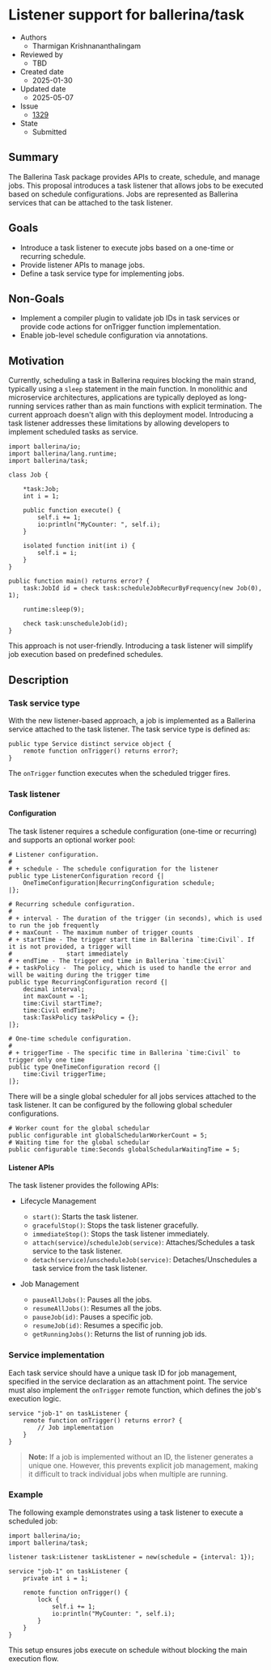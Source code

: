 # Listener support for ballerina/task

- Authors
  - Tharmigan Krishnananthalingam
- Reviewed by
  - TBD
- Created date
  - 2025-01-30
- Updated date
  - 2025-05-07   
- Issue
  - [1329](https://github.com/ballerina-platform/ballerina-spec/issues/1329)
- State
  - Submitted

## Summary

The Ballerina Task package provides APIs to create, schedule, and manage jobs. This proposal introduces a task listener that allows jobs to be executed based on schedule configurations. Jobs are represented as Ballerina services that can be attached to the task listener.

## Goals

- Introduce a task listener to execute jobs based on a one-time or recurring schedule.
- Provide listener APIs to manage jobs.
- Define a task service type for implementing jobs.

## Non-Goals

- Implement a compiler plugin to validate job IDs in task services or provide code actions for onTrigger function implementation.
- Enable job-level schedule configuration via annotations.

## Motivation

Currently, scheduling a task in Ballerina requires blocking the main strand, typically using a `sleep` statement in the main function. In monolithic and microservice architectures, applications are typically deployed as long-running services rather than as main functions with explicit termination. The current approach doesn't align with this deployment model.
Introducing a task listener addresses these limitations by allowing developers to implement scheduled tasks as service.

```ballerina
import ballerina/io;
import ballerina/lang.runtime;
import ballerina/task;

class Job {

    *task:Job;
    int i = 1;

    public function execute() {
        self.i += 1;
        io:println("MyCounter: ", self.i);
    }

    isolated function init(int i) {
        self.i = i;
    }
}

public function main() returns error? {
    task:JobId id = check task:scheduleJobRecurByFrequency(new Job(0), 1);

    runtime:sleep(9);

    check task:unscheduleJob(id);
}
```

This approach is not user-friendly. Introducing a task listener will simplify job execution based on predefined schedules.

## Description

### Task service type

With the new listener-based approach, a job is implemented as a Ballerina service attached to the task listener. The task service type is defined as:

```ballerina
public type Service distinct service object {
    remote function onTrigger() returns error?;
}
```

The `onTrigger` function executes when the scheduled trigger fires.

### Task listener

#### Configuration

The task listener requires a schedule configuration (one-time or recurring) and supports an optional worker pool:

```ballerina
# Listener configuration.
#
# + schedule - The schedule configuration for the listener
public type ListenerConfiguration record {|
    OneTimeConfiguration|RecurringConfiguration schedule;
|};

# Recurring schedule configuration.
#
# + interval - The duration of the trigger (in seconds), which is used to run the job frequently
# + maxCount - The maximum number of trigger counts
# + startTime - The trigger start time in Ballerina `time:Civil`. If it is not provided, a trigger will
#               start immediately
# + endTime - The trigger end time in Ballerina `time:Civil`
# + taskPolicy -  The policy, which is used to handle the error and will be waiting during the trigger time
public type RecurringConfiguration record {|
    decimal interval;
    int maxCount = -1;
    time:Civil startTime?;
    time:Civil endTime?;
    task:TaskPolicy taskPolicy = {};
|};

# One-time schedule configuration.
#
# + triggerTime - The specific time in Ballerina `time:Civil` to trigger only one time
public type OneTimeConfiguration record {|
    time:Civil triggerTime;
|};
```

There will be a single global scheduler for all jobs services attached to the task listener. It can be configured by the following global scheduler configurations.

```ballerina
# Worker count for the global schedular
public configurable int globalSchedularWorkerCount = 5;
# Waiting time for the global schedular
public configurable time:Seconds globalSchedularWaitingTime = 5;
```

#### Listener APIs

The task listener provides the following APIs:

- Lifecycle Management
  - `start()`: Starts the task listener.
  - `gracefulStop()`: Stops the task listener gracefully.
  - `immediateStop()`: Stops the task listener immediately.
  - `attach(service)`/`scheduleJob(service)`: Attaches/Schedules a task service to the task listener.
  - `detach(service)`/`unscheduleJob(service)`: Detaches/Unschedules a task service from the task listener.

- Job Management
  - `pauseAllJobs()`: Pauses all the jobs.
  - `resumeAllJobs()`: Resumes all the jobs.
  - `pauseJob(id)`: Pauses a specific job.
  - `resumeJob(id)`: Resumes a specific job.
  - `getRunningJobs()`: Returns the list of running job ids.

### Service implementation

Each task service should have a unique task ID for job management, specified in the service declaration as an attachment point. The service must also implement the `onTrigger` remote function, which defines the job's execution logic.

```ballerina
service "job-1" on taskListener {
    remote function onTrigger() returns error? {
        // Job implementation
    }
}
```

> **Note:** If a job is implemented without an ID, the listener generates a unique one. However, this prevents explicit job management, making it difficult to track individual jobs when multiple are running.

### Example

The following example demonstrates using a task listener to execute a scheduled job:

```ballerina
import ballerina/io;
import ballerina/task;

listener task:Listener taskListener = new(schedule = {interval: 1});

service "job-1" on taskListener {
    private int i = 1;

    remote function onTrigger() {
        lock {
            self.i += 1;
            io:println("MyCounter: ", self.i);
        }
    }
}
```

This setup ensures jobs execute on schedule without blocking the main execution flow.
